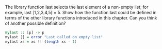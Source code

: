 The library function last selects the last element of a non-empty list; for example, last [1,2,3,4,5] = 5. Show how the function last could be deﬁned in terms of the other library functions introduced in this chapter. Can you think of another possible deﬁnition?
```haskell
mylast :: [p] -> p
mylast [] = error "Last called on empty list"
mylast xs = xs !! (length xs - 1)
```